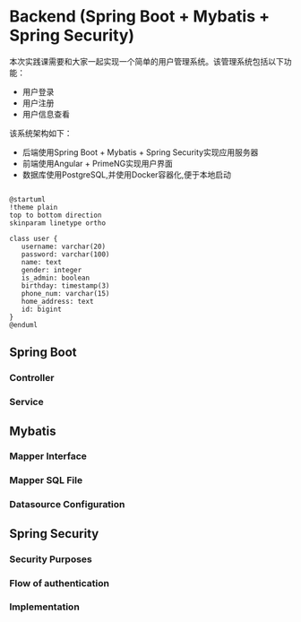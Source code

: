 # Backend (Spring Boot + Mybatis + Spring Security)

本次实践课需要和大家一起实现一个简单的用户管理系统。该管理系统包括以下功能：

- 用户登录
- 用户注册
- 用户信息查看

该系统架构如下：

- 后端使用Spring Boot + Mybatis + Spring Security实现应用服务器
- 前端使用Angular + PrimeNG实现用户界面
- 数据库使用PostgreSQL,并使用Docker容器化,便于本地启动

```plantuml

@startuml
!theme plain
top to bottom direction
skinparam linetype ortho

class user {
   username: varchar(20)
   password: varchar(100)
   name: text
   gender: integer
   is_admin: boolean
   birthday: timestamp(3)
   phone_num: varchar(15)
   home_address: text
   id: bigint
}
@enduml

```

## Spring Boot

### Controller

### Service

## Mybatis

### Mapper Interface

### Mapper SQL File

### Datasource Configuration

## Spring Security

### Security Purposes

### Flow of authentication

### Implementation
